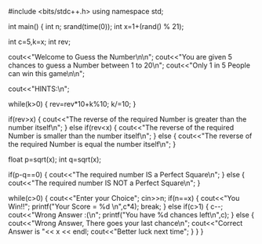 
#include <bits/stdc++.h>
using namespace std;

int main() {
int n;
srand(time(0));
int x=1+(rand() % 21);

int c=5,k=x;
int rev;

cout<<"Welcome to Guess the Number\n\n";
cout<<"You are given 5 chances to guess a Number between 1 to 20\n";
cout<<"Only 1 in 5 People can win this game\n\n";

cout<<"HINTS:\n";

while(k>0)
{
    rev=rev*10+k%10;
    k/=10;
}

if(rev>x)
{
    cout<<"The reverse of the required Number is greater than the number itself\n";
}
else if(rev<x)
{
    cout<<"The reverse of the required Number is smaller than the number itself\n";
}
else
{
    cout<<"The reverse of the required Number is equal the number itself\n";
}

float p=sqrt(x);
int q=sqrt(x);

if(p-q==0)
{
    cout<<"The required number IS a Perfect Square\n";
}
else
{
    cout<<"The required number IS NOT a Perfect Square\n";
}

while(c>0)
{
    cout<<"Enter your Choice";
    cin>>n;
if(n==x)
{
    cout<<"You Win!!";
    printf("Your Score = %d \n",c*4);
    break;
}
else if(c>1)
{
    c--;
    cout<<"Wrong Answer :(\n";
    printf("You have %d chances left\n",c);
}
else
{
    cout<<"Wrong Answer, There goes your last chance\n";
    cout<<"Correct Answer is "<< x << endl;
    cout<<"Better luck next time";
}
}
}
